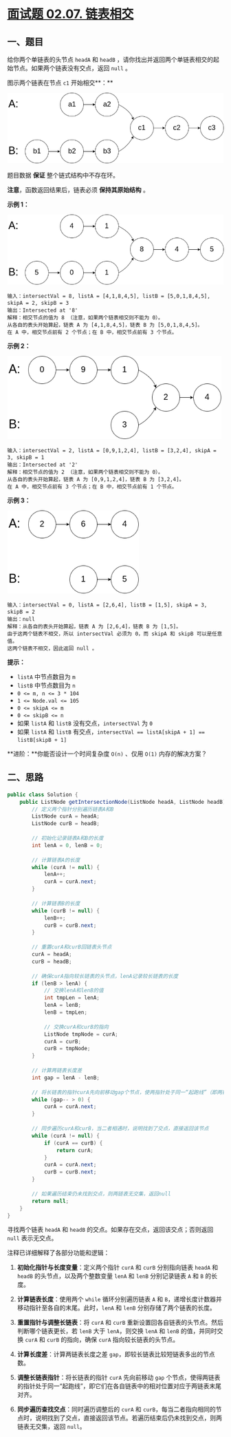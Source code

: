 # [面试题 02.07. 链表相交](https://leetcode.cn/problems/intersection-of-two-linked-lists-lcci/)

## 一、题目



给你两个单链表的头节点 `headA` 和 `headB` ，请你找出并返回两个单链表相交的起始节点。如果两个链表没有交点，返回 `null` 。

图示两个链表在节点 `c1` 开始相交**：**

[<img src="6.面试题 02.07. 链表相交.assets/160_statement.png" alt="img" style="zoom:80%;" />](https://assets.leetcode-cn.com/aliyun-lc-upload/uploads/2018/12/14/160_statement.png)

题目数据 **保证** 整个链式结构中不存在环。

**注意**，函数返回结果后，链表必须 **保持其原始结构** 。

 

**示例 1：**

[<img src="6.面试题 02.07. 链表相交.assets/160_example_1.png" alt="img" style="zoom:80%;" />](https://assets.leetcode.com/uploads/2018/12/13/160_example_1.png)

```
输入：intersectVal = 8, listA = [4,1,8,4,5], listB = [5,0,1,8,4,5], skipA = 2, skipB = 3
输出：Intersected at '8'
解释：相交节点的值为 8 （注意，如果两个链表相交则不能为 0）。
从各自的表头开始算起，链表 A 为 [4,1,8,4,5]，链表 B 为 [5,0,1,8,4,5]。
在 A 中，相交节点前有 2 个节点；在 B 中，相交节点前有 3 个节点。
```

**示例 2：**

[<img src="6.面试题 02.07. 链表相交.assets/160_example_2.png" alt="img" style="zoom:80%;" />](https://assets.leetcode.com/uploads/2018/12/13/160_example_2.png)

```
输入：intersectVal = 2, listA = [0,9,1,2,4], listB = [3,2,4], skipA = 3, skipB = 1
输出：Intersected at '2'
解释：相交节点的值为 2 （注意，如果两个链表相交则不能为 0）。
从各自的表头开始算起，链表 A 为 [0,9,1,2,4]，链表 B 为 [3,2,4]。
在 A 中，相交节点前有 3 个节点；在 B 中，相交节点前有 1 个节点。
```

**示例 3：**

[<img src="6.面试题 02.07. 链表相交.assets/160_example_3.png" alt="img" style="zoom:80%;" />](https://assets.leetcode.com/uploads/2018/12/13/160_example_3.png)

```
输入：intersectVal = 0, listA = [2,6,4], listB = [1,5], skipA = 3, skipB = 2
输出：null
解释：从各自的表头开始算起，链表 A 为 [2,6,4]，链表 B 为 [1,5]。
由于这两个链表不相交，所以 intersectVal 必须为 0，而 skipA 和 skipB 可以是任意值。
这两个链表不相交，因此返回 null 。
```

 

**提示：**

- `listA` 中节点数目为 `m`
- `listB` 中节点数目为 `n`
- `0 <= m, n <= 3 * 104`
- `1 <= Node.val <= 105`
- `0 <= skipA <= m`
- `0 <= skipB <= n`
- 如果 `listA` 和 `listB` 没有交点，`intersectVal` 为 `0`
- 如果 `listA` 和 `listB` 有交点，`intersectVal == listA[skipA + 1] == listB[skipB + 1]`

 

**进阶：**你能否设计一个时间复杂度 `O(n)` 、仅用 `O(1)` 内存的解决方案？

## 二、思路

```java
public class Solution {
    public ListNode getIntersectionNode(ListNode headA, ListNode headB) {
        // 定义两个指针分别遍历链表A和B
        ListNode curA = headA;
        ListNode curB = headB;
        
        // 初始化记录链表A和B的长度
        int lenA = 0, lenB = 0;
        
        // 计算链表A的长度
        while (curA != null) {
            lenA++;
            curA = curA.next;
        }
        
        // 计算链表B的长度
        while (curB != null) {
            lenB++;
            curB = curB.next;
        }
        
        // 重置curA和curB回链表头节点
        curA = headA;
        curB = headB;
        
        // 确保curA指向较长链表的头节点，lenA记录较长链表的长度
        if (lenB > lenA) {
            // 交换lenA和lenB的值
            int tmpLen = lenA;
            lenA = lenB;
            lenB = tmpLen;
            
            // 交换curA和curB的指向
            ListNode tmpNode = curA;
            curA = curB;
            curB = tmpNode;
        }
        
        // 计算两链表长度差
        int gap = lenA - lenB;
        
        // 将长链表的指针curA先向前移动gap个节点，使两指针处于同一“起跑线”（即两链表末尾对齐）
        while (gap-- > 0) {
            curA = curA.next;
        }
        
        // 同步遍历curA和curB，当二者相遇时，说明找到了交点，直接返回该节点
        while (curA != null) {
            if (curA == curB) {
                return curA;
            }
            curA = curA.next;
            curB = curB.next;
        }
        
        // 如果遍历结束仍未找到交点，则两链表无交集，返回null
        return null;
    }
}
```

寻找两个链表 `headA` 和 `headB` 的交点。如果存在交点，返回该交点；否则返回 `null` 表示无交点。

注释已详细解释了各部分功能和逻辑：

1. **初始化指针与长度变量**：定义两个指针 `curA` 和 `curB` 分别指向链表 `headA` 和 `headB` 的头节点，以及两个整数变量 `lenA` 和 `lenB` 分别记录链表 `A` 和 `B` 的长度。

2. **计算链表长度**：使用两个 `while` 循环分别遍历链表 `A` 和 `B`，递增长度计数器并移动指针至各自的末尾。此时，`lenA` 和 `lenB` 分别存储了两个链表的长度。

3. **重置指针与调整长链表**：将 `curA` 和 `curB` 重新设置回各自链表的头节点。然后判断哪个链表更长，若 `lenB` 大于 `lenA`，则交换 `lenA` 和 `lenB` 的值，并同时交换 `curA` 和 `curB` 的指向，确保 `curA` 指向较长链表的头节点。

4. **计算长度差**：计算两链表长度之差 `gap`，即较长链表比较短链表多出的节点数。

5. **调整长链表指针**：将长链表的指针 `curA` 先向前移动 `gap` 个节点，使得两链表的指针处于同一“起跑线”，即它们在各自链表中的相对位置对应于两链表末尾对齐。

6. **同步遍历查找交点**：同时遍历调整后的 `curA` 和 `curB`，每当二者指向相同的节点时，说明找到了交点，直接返回该节点。若遍历结束后仍未找到交点，则两链表无交集，返回 `null`。